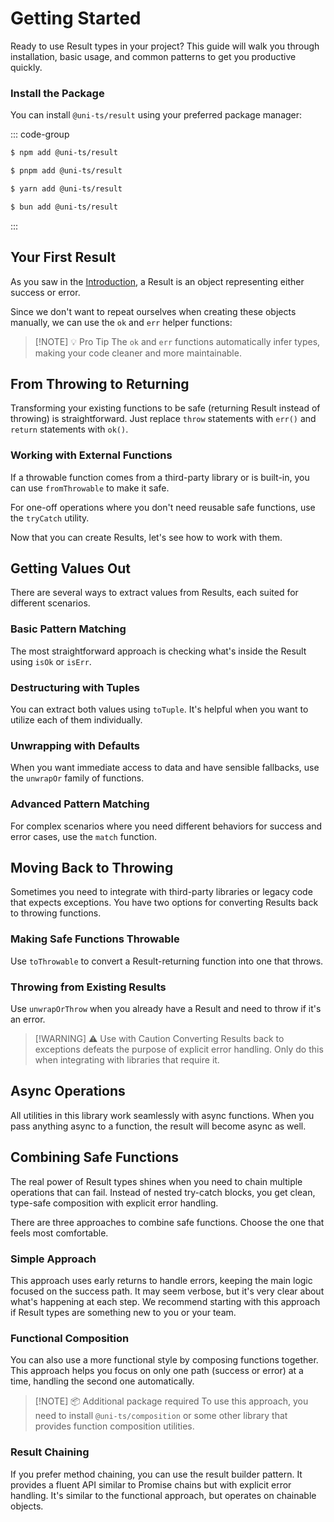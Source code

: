 # Getting Started

Ready to use Result types in your project? This guide will walk you through installation, basic usage, and common patterns to get you productive quickly.

<!--@include: ../../snippets/installation.md-->

### Install the Package

You can install `@uni-ts/result` using your preferred package manager:

::: code-group

```sh [npm]
$ npm add @uni-ts/result
```

```sh [pnpm]
$ pnpm add @uni-ts/result
```

```sh [yarn]
$ yarn add @uni-ts/result
```

```sh [bun]
$ bun add @uni-ts/result
```

:::

## Your First Result

As you saw in the [Introduction](./index.md), a Result is an object representing either success or error.

<!--@include: ./snippets/getting-started/your-first-result.md-->

Since we don't want to repeat ourselves when creating these objects manually, we can use the `ok` and `err` helper functions:

<!--@include: ./snippets/getting-started/ok-err-helpers.md-->

> [!NOTE] 💡 Pro Tip
> The `ok` and `err` functions automatically infer types, making your code cleaner and more maintainable.

## From Throwing to Returning

Transforming your existing functions to be safe (returning Result instead of throwing) is straightforward. Just replace `throw` statements with `err()` and `return` statements with `ok()`.

<!--@include: ./snippets/getting-started/from-throwing-to-returning/index.md-->

### Working with External Functions

If a throwable function comes from a third-party library or is built-in, you can use `fromThrowable` to make it safe.

<!--@include: ./snippets/getting-started/from-throwable.md-->

For one-off operations where you don't need reusable safe functions, use the `tryCatch` utility.

<!--@include: ./snippets/getting-started/try-catch.md-->

Now that you can create Results, let's see how to work with them.

## Getting Values Out

There are several ways to extract values from Results, each suited for different scenarios.

### Basic Pattern Matching

The most straightforward approach is checking what's inside the Result using `isOk` or `isErr`.

<!--@include: ./snippets/getting-started/basic-pattern-matching/index.md-->

### Destructuring with Tuples

You can extract both values using `toTuple`. It's helpful when you want to utilize each of them individually.

<!--@include: ./snippets/getting-started/to-tuple.md-->

### Unwrapping with Defaults

When you want immediate access to data and have sensible fallbacks, use the `unwrapOr` family of functions.

<!--@include: ./snippets/getting-started/unwrapping-with-defaults/index.md-->

### Advanced Pattern Matching

For complex scenarios where you need different behaviors for success and error cases, use the `match` function.

<!--@include: ./snippets/getting-started/match.md-->

## Moving Back to Throwing

Sometimes you need to integrate with third-party libraries or legacy code that expects exceptions. You have two options for converting Results back to throwing functions.

### Making Safe Functions Throwable

Use `toThrowable` to convert a Result-returning function into one that throws.

<!--@include: ./snippets/getting-started/to-throwable.md-->

### Throwing from Existing Results

Use `unwrapOrThrow` when you already have a Result and need to throw if it's an error.

<!--@include: ./snippets/getting-started/unwrap-or-throw.md-->

> [!WARNING] ⚠️ Use with Caution
> Converting Results back to exceptions defeats the purpose of explicit error handling. Only do this when integrating with libraries that require it.

## Async Operations

All utilities in this library work seamlessly with async functions. When you pass anything async to a function, the result will become async as well.

<!--@include: ./snippets/getting-started/async-operations.md-->

## Combining Safe Functions

The real power of Result types shines when you need to chain multiple operations that can fail. Instead of nested try-catch blocks, you get clean, type-safe composition with explicit error handling.

There are three approaches to combine safe functions. Choose the one that feels most comfortable.

### Simple Approach

This approach uses early returns to handle errors, keeping the main logic focused on the success path. It may seem verbose, but it's very clear about what's happening at each step. We recommend starting with this approach if Result types are something new to you or your team.

<!--@include: ./snippets/getting-started/composition/simple.md-->

### Functional Composition

You can also use a more functional style by composing functions together. This approach helps you focus on only one path (success or error) at a time, handling the second one automatically.

> [!NOTE] 📦 Additional package required
> To use this approach, you need to install `@uni-ts/composition` or some other library that provides function composition utilities.

<!--@include: ./snippets/getting-started/composition/functional.md-->

### Result Chaining

If you prefer method chaining, you can use the result builder pattern. It provides a fluent API similar to Promise chains but with explicit error handling. It's similar to the functional approach, but operates on chainable objects.

<!--@include: ./snippets/getting-started/composition/chaining.md-->
